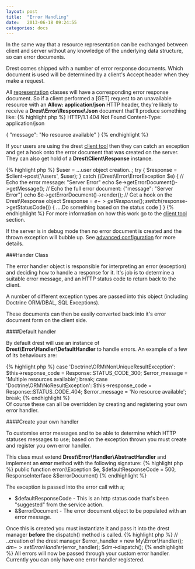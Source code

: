 ```yaml
---
layout: post
title:  "Error Handling"
date:   2013-06-18 09:24:55
categories: docs
---
```


In the same way that a resource representation can be exchanged between client and server without any knowledge of the underlying data structure, so can error documents.

Drest comes shipped with a number of error response documents. Which document is used will be determined by a client's Accept header when they make a request. 

All [representation]({{site.url}}/docs/representations/) classes will have a corresponding error response document. 
So if a client performed a \[GET\] request to an unavailable resource with an **Allow: application/json** HTTP header, they're likely to receive a **Drest\Error\Response\Json** document that'll produce something like:
{% highlight php %}
HTTP/1.1 404 Not Found
Content-Type: application/json

{
  "message": "No resource available"
}
{% endhighlight %}   

If your users are using the drest [client tool]({{site.url}}/docs/client-tool) then they can catch an exception and get a hook onto the error document that was created on the server. They can also get hold of a **Drest\Client\Response** instance. 

{% highlight php %}
$user = ...user object creation..;
try
{
    $response = $client->post('/users', $user);
} catch (\Drest\Error\ErrorException $e)
{
    // Echo the error message: "Server Error"
    echo $e->getErrorDocument()->getMessage();
    // Echo the full error document: {"message": "Server Error"}
    echo $e->getErrorDocument()->render();
    // Get a hook on the Drest\Response object
    $response = $e->getResponse();
    switch ($response->getStatusCode())
    {
       ....Do something based on the status code
    }
}
{% endhighlight %}
For more information on how this work go to the [client tool]({{site.url}}/docs/client-tool) section.

If the server is in debug mode then no error document is created and the thrown exception will bubble up. See [advanced configuration]({{site.url}}/docs/advanced-configuration/) for more details.

###Hander Class

The error handler object is responsible for interpreting an error (exception) and deciding how to handle a response for it. It's job is to determine a suitable error message, and an HTTP status code to return back to the client.

A number of different exception types are passed into this object (including Doctrine ORM/DBAL, SQL Exceptions).

These documents can then be easily converted back into it's error document form on the client side. 

####Default handler

By default drest will use an instance of **Drest\Error\Handler\DefaultHandler** to handle errors. An example of a few of its behaviours are:

{% highlight php %}
    case 'Doctrine\ORM\NonUniqueResultException':
        $this->response_code = Response::STATUS_CODE_300;
        $error_message = 'Multiple resources available';
        break;
    case 'Doctrine\ORM\NoResultException':
        $this->response_code = Response::STATUS_CODE_404;
        $error_message = 'No resource available';
        break;
{% endhighlight %}                 
Of course these can all be overridden by creating and registering your own error handler.

####Create your own handler

To customise error messages and to be able to determine which HTTP statuses messages to use; based on the exception thrown you must create and register you own error handler.  

This class must extend **Drest\Error\Handler\AbstractHandler** and implement an **error** method with the following signature:
{% highlight php %}
public function error(\Exception $e, $defaultResponseCode = 500, ResponseInterface &$errorDocument)
{% endhighlight %} 

The exception is passed into the error call with a;
- $defaultResponseCode - This is an http status code that's been "suggested" from the service action.
- &$errorDocument - The error document object to be populated with an error message. 


Once this is created you must instantiate it and pass it into the drest manager **before** the dispatch() method is called. 
{% highlight php %}
// ..creation of the drest manager
$error_handler = new My\Error\Handler();
$dm->setErrorHandler($error_handler);
$dm->dispatch();
{% endhighlight %} 
All errors will now be passed through your custom error handler. Currently you can only have one error handler registered. 
